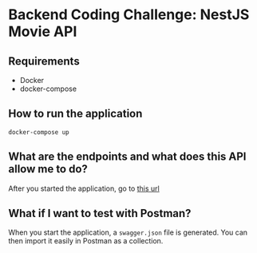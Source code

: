 # Backend Coding Challenge: NestJS Movie API

## Requirements

- Docker
- docker-compose

## How to run the application

`docker-compose up`

## What are the endpoints and what does this API allow me to do?

After you started the application, go to [this url](http://localhost3000/api)

## What if I want to test with Postman?

When you start the application, a `swagger.json` file is generated. You can then import it easily in Postman as a collection.

